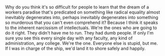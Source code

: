  Why do you think it's so difficult for people to learn that the dream of a workers paradise that's predicated on something like radical equality almost inevitably degenerates into, perhaps inevitably degenerates into something so murderous that you can't even comprehend it? Because I think it speaks to the inherent narcissism of intellectuals. We're the ones who are going to do it right. They didn't have me to run. They had dumb people. If only I'm sure you see this every single day with any faculty, any kind of administration, any college. We're the one. Everyone else is stupid, but me. If I was in charge of the ship, we'd land it to shore safely and happily.